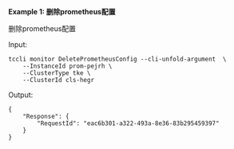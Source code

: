 **Example 1: 删除prometheus配置**

删除prometheus配置

Input: 

```
tccli monitor DeletePrometheusConfig --cli-unfold-argument  \
    --InstanceId prom-pejrh \
    --ClusterType tke \
    --ClusterId cls-hegr
```

Output: 
```
{
    "Response": {
        "RequestId": "eac6b301-a322-493a-8e36-83b295459397"
    }
}
```

